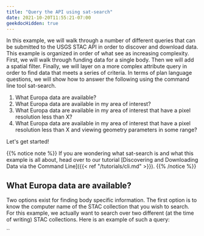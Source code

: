 ```yaml
---
title: "Query the API using sat-search"
date: 2021-10-20T11:55:21-07:00
geekdocHidden: true
---
```


In this example, we will walk through a number of different queries that can be submitted to the USGS STAC API in order to discover and download data. This example is organized in order of what see as increasing complexity. First, we will walk through funding data for a single body. Then we will add a spatial filter. Finally, we will layer on a more complex attribute query in order to find data that meets a series of criteria. In terms of plan language questions, we will show how to answer the following using the command line tool sat-search.

1. What Europa data are available?
1. What Europa data are available in my area of interest?
1. What Europa data are available in my area of interest that have a pixel resolution less than X?
1. What Europa data are available in my area of interest that have a pixel resolution less than X and viewing geometry parameters in some range?

Let's get started!

{{% notice note %}}
If you are wondering what sat-search is and what this example is all about, head over to our tutorial [Discovering and Downloading Data via the Command Line]({{< ref "/tutorials/cli.md" >}}).
{{% /notice %}}

## What Europa data are available?

Two options exist for finding body specific information. The first option is to know the computer name of the STAC collection that you wish to search. For this example, we actually want to search over two different (at the time of writing) STAC collections. Here is an example of such a query:

``